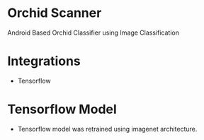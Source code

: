 # Orchid Scanner
Android Based Orchid Classifier using Image Classification

# Integrations
- Tensorflow

# Tensorflow Model
- Tensorflow model was retrained using imagenet architecture.
